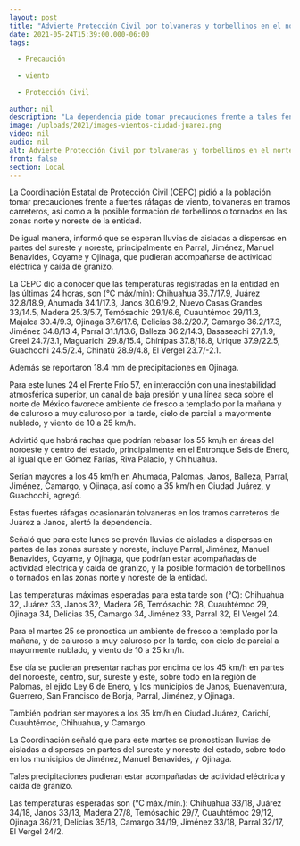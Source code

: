 ```yaml
---
layout: post
title: "Advierte Protección Civil por tolvaneras y torbellinos en el norte y noroeste de la entidad"
date: 2021-05-24T15:39:00.000-06:00
tags:
  
  - Precaución
  
  - viento
  
  - Protección Civil
  
author: nil
description: "La dependencia pide tomar precauciones frente a tales fenómenos meteorológicos; se prevén lluvias para Parral, Jiménez, Manuel Benavides, Coyame, y Ojinaga, con actividad eléctrica y granizo"
image: /uploads/2021/images-vientos-ciudad-juarez.png
video: nil
audio: nil
alt: Advierte Protección Civil por tolvaneras y torbellinos en el norte y noroeste de la entidad
front: false
section: Local
---
```


La Coordinación Estatal de Protección Civil (CEPC) pidió a la población tomar precauciones frente a fuertes ráfagas de viento, tolvaneras en tramos carreteros, así como a la posible formación de torbellinos o tornados en las zonas norte y noreste de la entidad.

De igual manera, informó que se esperan lluvias de aisladas a dispersas en partes del sureste y noreste, principalmente en Parral, Jiménez, Manuel Benavides, Coyame y Ojinaga, que pudieran acompañarse de actividad eléctrica y caída de granizo.

La CEPC dio a conocer que las temperaturas registradas en la entidad en las últimas 24 horas, son (°C máx/min): Chihuahua 36.7/17.9, Juárez 32.8/18.9, Ahumada 34.1/17.3, Janos 30.6/9.2, Nuevo Casas Grandes 33/14.5, Madera 25.3/5.7, Temósachic 29.1/6.6, Cuauhtémoc 29/11.3, Majalca 30.4/9.3, Ojinaga 37.6/17.6, Delicias 38.2/20.7, Camargo 36.2/17.3, Jiménez 34.8/13.4, Parral 31.1/13.6, Balleza 36.2/14.3, Basaseachi 27/1.9, Creel 24.7/3.1, Maguarichi 29.8/15.4, Chínipas 37.8/18.8, Urique 37.9/22.5, Guachochi 24.5/2.4, Chinatú 28.9/4.8, El Vergel 23.7/-2.1.

Además se reportaron 18.4 mm de precipitaciones en Ojinaga.

Para este lunes 24 el Frente Frío 57, en interacción con una inestabilidad atmosférica superior, un canal de baja presión y una línea seca sobre el norte de México favorece ambiente de fresco a templado por la mañana y de caluroso a muy caluroso por la tarde, cielo de parcial a mayormente nublado, y viento de 10 a 25 km/h.

Advirtió que habrá rachas que podrían rebasar los 55 km/h en áreas del noroeste y centro del estado, principalmente en el Entronque Seis de Enero, al igual que en Gómez Farías, Riva Palacio, y Chihuahua.

Serían mayores a los 45 km/h en Ahumada, Palomas, Janos, Balleza, Parral, Jiménez, Camargo, y Ojinaga, así como a 35 km/h en Ciudad Juárez, y Guachochi, agregó.

Estas fuertes ráfagas ocasionarán tolvaneras en los tramos carreteros de Juárez a Janos, alertó la dependencia.

Señaló que para este lunes se prevén lluvias de aisladas a dispersas en partes de las zonas sureste y noreste, incluye Parral, Jiménez, Manuel Benavides, Coyame, y Ojinaga, que podrían estar acompañadas de actividad eléctrica y caída de granizo, y la posible formación de torbellinos o tornados en las zonas norte y noreste de la entidad.

Las temperaturas máximas esperadas para esta tarde son (°C): Chihuahua 32, Juárez 33, Janos 32, Madera 26, Temósachic 28, Cuauhtémoc 29, Ojinaga 34, Delicias 35, Camargo 34, Jiménez 33, Parral 32, El Vergel 24.

Para el martes 25 se pronostica un ambiente de fresco a templado por la mañana, y de caluroso a muy caluroso por la tarde, con cielo de parcial a mayormente nublado, y viento de 10 a 25 km/h.

Ese día se pudieran presentar rachas por encima de los 45 km/h en partes del noroeste, centro, sur, sureste y este, sobre todo en la región de Palomas, el ejido Ley 6 de Enero, y los municipios de Janos, Buenaventura, Guerrero, San Francisco de Borja, Parral, Jiménez, y Ojinaga.

También podrían ser mayores a los 35 km/h en Ciudad Juárez, Carichí, Cuauhtémoc, Chihuahua, y Camargo.

La Coordinación señaló que para este martes se pronostican lluvias de aisladas a dispersas en partes del sureste y noreste del estado, sobre todo en los municipios de Jiménez, Manuel Benavides, y Ojinaga.

Tales precipitaciones pudieran estar acompañadas de actividad eléctrica y caída de granizo.

Las temperaturas esperadas son (°C máx./mín.): Chihuahua 33/18, Juárez 34/18, Janos 33/13, Madera 27/8, Temósachic 29/7, Cuauhtémoc 29/12, Ojinaga 36/21, Delicias 35/18, Camargo 34/19, Jiménez 33/18, Parral 32/17, El Vergel 24/2.